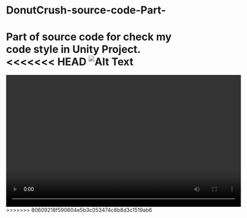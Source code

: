 # DonutCrush-source-code-Part-
Part of source code for check my code style in Unity Project.
<<<<<<< HEAD
![Alt Text](https://github.com/ZenDeiAn/DonutCrush-source-code-Part-/blob/main/Cover.gif)
=======
<video width="640" height="360" controls>
  <source src="/videoplayback.mp4" type="video/mp4">
  Your browser does not support the video tag.
</video>
>>>>>>> 80609218f590604e5b3c053474c8b8d3c1519ab6
